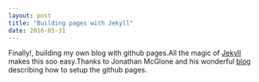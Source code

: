 ```yaml
---
layout: post
title: "Building pages with Jekyll"
date: 2016-05-31
---
```


Finally!, building my own blog with github pages.All the magic of [Jekyll](http://jekyllrb.com) makes this soo easy.Thanks to Jonathan McGlone and his wonderful [blog](http://jmcglone.com/guides/github-pages/) describing how to setup the github pages.
